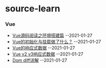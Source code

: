 # source-learn
### Vue
- [Vue源码阅读之环境搭建篇]() --2021-01-27
- [Vue的初始化与挂载做了什么？](https://github.com/danarrr/source-learn/issues/1) --2021-01-27
- [Vue的响应式数据]() --2021-01-27
- [Vue v2 v3响应式数据]() --2021-01-27
- [Dom diff详解]() --2021-01-27


